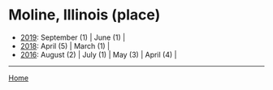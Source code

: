 # Moline, Illinois (place)

  * [2019](./moline-illinois-place-2019.md): 
      September (1) | 
      June (1) | 
  * [2018](./moline-illinois-place-2018.md): 
      April (5) | 
      March (1) | 
  * [2016](./moline-illinois-place-2016.md): 
      August (2) | 
      July (1) | 
      May (3) | 
      April (4) | 

----

[Home](../)
